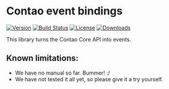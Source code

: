 Contao event bindings
=====================
[![Version](http://img.shields.io/packagist/v/contao-community-alliance/events-contao-bindings.svg?style=flat-square)](https://packagist.org/packages/contao-community-alliance/events-contao-bindings)
[![Build Status](https://travis-ci.org/contao-community-alliance/events-contao-bindings.png?branch=master)](https://travis-ci.org/contao-community-alliance/events-contao-bindings)
[![License](http://img.shields.io/packagist/l/contao-community-alliance/composer-plugin.svg?style=flat-square)](http://spdx.org/licenses/LGPL-3.0+)
[![Downloads](http://img.shields.io/packagist/dt/contao-community-alliance/composer-plugin.svg?style=flat-square)](https://packagist.org/packages/contao-community-alliance/composer-plugin)


This library turns the Contao Core API into events.

Known limitations:
------------------

* We have no manual so far. Bummer! :/
* We have not tested it all yet, so please give it a try yourself.
